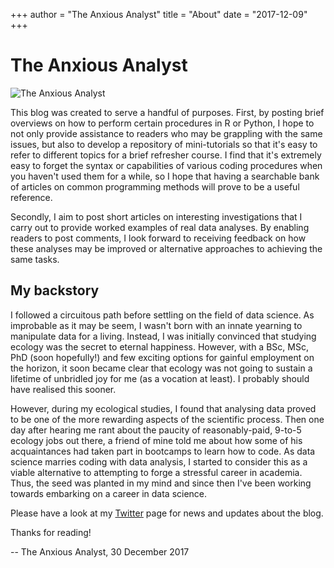 +++
author = "The Anxious Analyst"
title = "About"
date = "2017-12-09"
+++
# The Anxious Analyst

![The Anxious Analyst](/img/main/IDphotoSmall.jpg) 

This blog was created to serve a handful of purposes. First, by posting brief overviews on how to perform certain procedures in R or Python, I hope to not only provide assistance to readers who may be grappling with the same issues, but also to develop a repository of mini-tutorials so that it's easy to refer to different topics for a brief refresher course. I find that it's extremely easy to forget the syntax or capabilities of various coding procedures when you haven't used them for a while, so I hope that having a searchable bank of articles on common programming methods will prove to be a useful reference.

Secondly, I aim to post short articles on interesting investigations that I carry out to provide worked examples of real data analyses. By enabling readers to post comments, I look forward to receiving feedback on how these analyses may be improved or alternative approaches to achieving the same tasks.

## My backstory

I followed a circuitous path before settling on the field of data science. As improbable as it may be seem, I wasn't born with an innate yearning to manipulate data for a living. Instead, I was initially convinced that studying ecology was the secret to eternal happiness. However, with a BSc, MSc, PhD (soon hopefully!) and few exciting options for gainful employment on the horizon, it soon became clear that ecology was not going to sustain a lifetime of unbridled joy for me (as a vocation at least). I probably should have realised this sooner. 

However, during my ecological studies, I found that analysing data proved to be one of the more rewarding aspects of the scientific process. Then one day after hearing me rant about the paucity of reasonably-paid, 9-to-5 ecology jobs out there, a friend of mine told me about how some of his acquaintances had taken part in bootcamps to learn how to code. As data science marries coding with data analysis, I started to consider this as a viable alternative to attempting to forge a stressful career in academia. Thus, the seed was planted in my mind and since then I've been working towards embarking on a career in data science.

Please have a look at my [Twitter](https://twitter.com/AnxiousAnalyst) page for news and updates about the blog.

Thanks for reading!

-- The Anxious Analyst, 30 December 2017